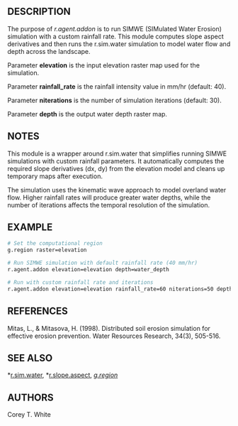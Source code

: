 ## DESCRIPTION

The purpose of *r.agent.addon* is to run SIMWE (SIMulated Water Erosion) simulation
with a custom rainfall rate. This module computes slope aspect derivatives and then
runs the r.sim.water simulation to model water flow and depth across the landscape.

Parameter **elevation** is the input elevation raster map used for the simulation.

Parameter **rainfall_rate** is the rainfall intensity value in mm/hr (default: 40).

Parameter **niterations** is the number of simulation iterations (default: 30).

Parameter **depth** is the output water depth raster map.

## NOTES

This module is a wrapper around r.sim.water that simplifies running SIMWE simulations
with custom rainfall parameters. It automatically computes the required slope derivatives
(dx, dy) from the elevation model and cleans up temporary maps after execution.

The simulation uses the kinematic wave approach to model overland water flow. Higher
rainfall rates will produce greater water depths, while the number of iterations affects
the temporal resolution of the simulation.

## EXAMPLE

```sh
# Set the computational region
g.region raster=elevation

# Run SIMWE simulation with default rainfall rate (40 mm/hr)
r.agent.addon elevation=elevation depth=water_depth

# Run with custom rainfall rate and iterations
r.agent.addon elevation=elevation rainfall_rate=60 niterations=50 depth=water_depth
```

## REFERENCES

Mitas, L., & Mitasova, H. (1998). Distributed soil erosion simulation for effective
erosion prevention. Water Resources Research, 34(3), 505-516.

## SEE ALSO

*[r.sim.water](https://grass.osgeo.org/grass-stable/manuals/r.sim.water.html),
*[r.slope.aspect](https://grass.osgeo.org/grass-stable/manuals/r.slope.aspect.html),
*[g.region](https://grass.osgeo.org/grass-stable/manuals/g.region.html)*

## AUTHORS

Corey T. White
